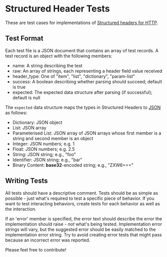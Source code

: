 # Structured Header Tests

These are test cases for implementations of [Structured headers for HTTP](http://httpwg.org/http-extensions/draft-ietf-httpbis-header-structure.html).

## Test Format

Each test file is a JSON document that contains an array of test records. A test record is an
object with the following members:

- name: A string describing the test
- raw: An array of strings, each representing a header field value received
- header_type: One of "item", "list", "dictionary", "param-list"
- success: A boolean describing whether parsing should succeed; default is true
- expected: The expected data structure after parsing (if successful); default is null

The `expected` data structure maps the types in Structured Headers to [JSON](https://tools.ietf.org/html/rfc8259) as follows:

* Dictionary: JSON object
* List: JSON array
* Parameterised List: JSON array of JSON arrays whose first member is a string and second member is an object
* Integer: JSON numbers; e.g. 1
* Float: JSON numbers; e.g. 2.5
* String: JSON string; e.g., "foo"
* Identifier: JSON string; e.g., "bar"
* Binary Content: **base32**-encoded string; e.g., "ZXW6==="



## Writing Tests

All tests should have a descriptive comment. Tests should be as simple as possible - just what's
required to test a specific piece of behavior. If you want to test interacting behaviors, create
tests for each behavior as well as the interaction.

If an 'error' member is specified, the error text should describe the error the implementation
should raise - *not* what's being tested. Implementation error strings will vary, but the suggested
error should be easily matched to the implementation error string. Try to avoid creating error
tests that might pass because an incorrect error was reported.

Please feel free to contribute!
